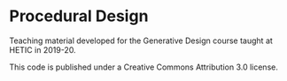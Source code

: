 # Procedural Design

Teaching material developed for the Generative Design course taught at HETIC in 2019-20.

This code is published under a Creative Commons Attribution 3.0 license.

